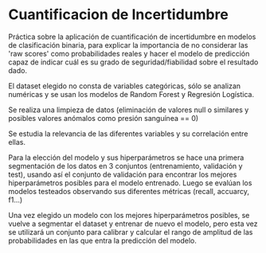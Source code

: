 # Cuantificacion de Incertidumbre
Práctica sobre la aplicación de cuantificación de incertidumbre en modelos de clasificación binaria, para explicar la importancia de no considerar las 'raw scores'
 como probabilidades reales y hacer el modelo de predicción capaz de indicar cuál es su grado de seguridad/fiabilidad sobre el resultado dado.

El dataset elegido no consta de variables categóricas, sólo se analizan numéricas y se usan los modelos de Random Forest y Regresión Logística.

Se realiza una limpieza de datos (eliminación de valores null o similares y posibles valores anómalos como presión sanguínea == 0)

Se estudia la relevancia de las diferentes variables y su correlación entre ellas.

Para la elección del modelo y sus hiperparámetros se hace una primera segmentación de los datos en 3 conjuntos (entrenamiento, validación y test),
 usando así el conjunto de validación para encontrar los mejores hiperparámetros posibles para el modelo entrenado.
Luego se evalúan los modelos testeados observando sus diferentes métricas (recall, accuarcy, f1...)

Una vez elegido un modelo con los mejores hiperparámetros posibles, se vuelve a segmentar el dataset y entrenar de nuevo el modelo, pero esta vez se utilizará un conjunto
para calibrar y calcular el rango de amplitud de las probabilidades en las que entra la predicción del modelo.
